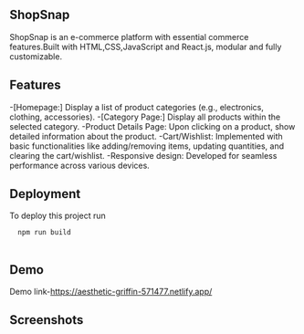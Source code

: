 ## ShopSnap

ShopSnap is an e-commerce platform with essential commerce features.Built with HTML,CSS,JavaScript and React.js, modular and fully customizable.


## Features

-[Homepage:]  Display a list of product categories (e.g., electronics, clothing, accessories).
-[Category Page:]  Display all products within the selected category.
-Product Details Page:  Upon clicking on a product, show detailed information about the product.
-Cart/Wishlist:  Implemented with basic functionalities like adding/removing items, updating quantities, and clearing the cart/wishlist.
-Responsive design:  Developed for seamless performance across various devices.





## Deployment

To deploy this project run

```bash
  npm run build
   
```


## Demo

Demo link-https://aesthetic-griffin-571477.netlify.app/


## Screenshots



